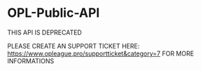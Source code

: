 # OPL-Public-API

THIS API IS DEPRECATED

PLEASE CREATE AN SUPPORT TICKET HERE: https://www.opleague.pro/supportticket&category=7 FOR MORE INFORMATIONS
